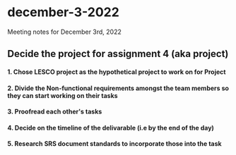 # december-3-2022
Meeting notes for December 3rd, 2022

## Decide the project for assignment 4 (aka project)
#### 1. Chose LESCO project as the hypothetical project to work on for Project
#### 2. Divide the Non-functional requirements amongst the team members so they can start working on their tasks
#### 3. Proofread each other's tasks
#### 4. Decide on the timeline of the delivarable (i.e by the end of the day)
#### 5. Research SRS document standards to incorporate those into the task